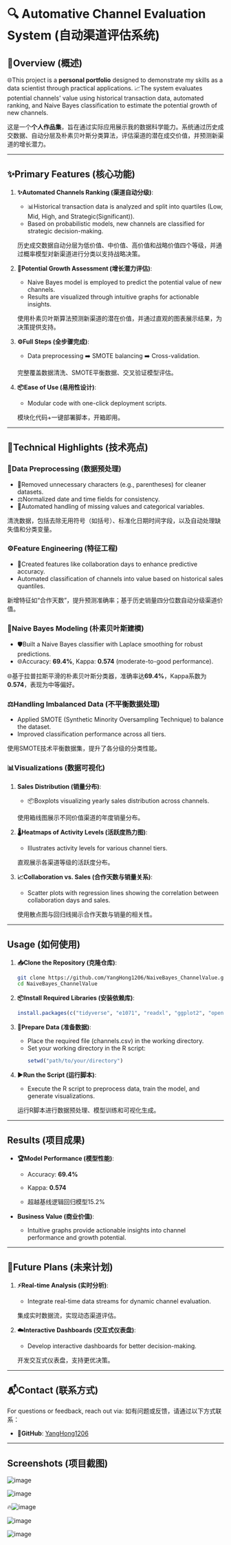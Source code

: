 # 🔍 Automative Channel Evaluation System (自动渠道评估系统)

## 🚀Overview (概述)

🌐This project is a **personal portfolio** designed to demonstrate my skills as a data scientist through practical applications. 
📈The system evaluates potential channels' value using historical transaction data, automated ranking, and Naive Bayes classification to
estimate the potential growth of new channels.

这是一个**个人作品集**，旨在通过实际应用展示我的数据科学能力。系统通过历史成交数据、自动分层及朴素贝叶斯分类算法，评估渠道的潜在成交价值，并预测新渠道的增长潜力。

---

## ✨Primary Features (核心功能)

1. **✨Automated Channels Ranking (渠道自动分级)**:
   - 📊Historical transaction data is analyzed and split into quartiles (Low, Mid, High, and Strategic(Significant)).  
   - Based on probabilistic models, new channels are classified for strategic decision-making.

   历史成交数据自动分层为低价值、中价值、高价值和战略价值四个等级，并通过概率模型对新渠道进行分类以支持战略决策。

2. **🔮Potential Growth Assessment (增长潜力评估)**:
   - Naive Bayes model is employed to predict the potential value of new channels.
   - Results are visualized through intuitive graphs for actionable insights.

   使用朴素贝叶斯算法预测新渠道的潜在价值，并通过直观的图表展示结果，为决策提供支持。

3. **⚙️Full Steps (全步骤完成)**:
   - Data preprocessing ➡️ SMOTE balancing ➡️ Cross-validation.
   
   完整覆盖数据清洗、SMOTE平衡数据、交叉验证模型评估。

4. **📦Ease of Use (易用性设计)**:
   - Modular code with one-click deployment scripts.

   模块化代码+一键部署脚本，开箱即用。

---

##  🔬Technical Highlights (技术亮点)

### 🧹Data Preprocessing (数据预处理)
- 🧼Removed unnecessary characters (e.g., parentheses) for cleaner datasets.
- ⚖️Normalized date and time fields for consistency.
- 🔄Automated handling of missing values and categorical variables.

清洗数据，包括去除无用符号（如括号）、标准化日期时间字段，以及自动处理缺失值和分类变量。

### ⚙️Feature Engineering (特征工程)
- 📐Created features like collaboration days to enhance predictive accuracy.
- Automated classification of channels into value based on historical sales quantiles.

新增特征如“合作天数”，提升预测准确率；基于历史销量四分位数自动分级渠道价值。

### 🤖Naive Bayes Modeling (朴素贝叶斯建模)
- 🛡️Built a Naive Bayes classifier with Laplace smoothing for robust predictions.
- 🌐Accuracy: **69.4%**, Kappa: **0.574** (moderate-to-good performance).

🌐基于拉普拉斯平滑的朴素贝叶斯分类器，准确率达**69.4%**，Kappa系数为**0.574**，表现为中等偏好。

### ⚖️Handling Imbalanced Data (不平衡数据处理)
- Applied SMOTE (Synthetic Minority Oversampling Technique) to balance the dataset.
- Improved classification performance across all tiers.

使用SMOTE技术平衡数据集，提升了各分级的分类性能。

### 📊Visualizations (数据可视化)
1. **Sales Distribution (销量分布)**:
   - 📦Boxplots visualizing yearly sales distribution across channels.

   使用箱线图展示不同价值渠道的年度销量分布。

2. **🌡️Heatmaps of Activity Levels (活跃度热力图)**:
   - Illustrates activity levels for various channel tiers.

   直观展示各渠道等级的活跃度分布。

3. **📈Collaboration vs. Sales (合作天数与销量关系)**:
   - Scatter plots with regression lines showing the correlation between collaboration days and sales.

   使用散点图与回归线揭示合作天数与销量的相关性。

---

## Usage (如何使用)

1. **📥Clone the Repository (克隆仓库)**:
   ```bash
   git clone https://github.com/YangHong1206/NaiveBayes_ChannelValue.git
   cd NaiveBayes_ChannelValue
   ```

2. **📦Install Required Libraries (安装依赖库)**:
   ```r
   install.packages(c("tidyverse", "e1071", "readxl", "ggplot2", "openxlsx", "writexl", "scales", "ROSE", "caret", "DMwR", "fastDummies"))
   ```

3. **📂Prepare Data (准备数据)**:
   - Place the required file (channels.csv) in the working directory.
   - Set your working directory in the R script:
     ```r
     setwd("path/to/your/directory")
     ```

4. **▶️Run the Script (运行脚本)**:
   - Execute the R script to preprocess data, train the model, and generate visualizations.

   运行R脚本进行数据预处理、模型训练和可视化生成。

---

## Results (项目成果)

- **🏆Model Performance (模型性能)**:
  - Accuracy: **69.4%**
  - Kappa: **0.574**
 
  - 超越基线逻辑回归模型​​15.2%​

- **Business Value (商业价值)**:
  - Intuitive graphs provide actionable insights into channel performance and growth potential.

---

## 🌟Future Plans (未来计划)



1. **⚡Real-time Analysis (实时分析)**:
   - Integrate real-time data streams for dynamic channel evaluation.

   集成实时数据流，实现动态渠道评估。

2. **☁️Interactive Dashboards (交互式仪表盘)**:
   - Develop interactive dashboards for better decision-making.

   开发交互式仪表盘，支持更优决策。

---

## 📬Contact (联系方式)

For questions or feedback, reach out via:
如有问题或反馈，请通过以下方式联系：
- **💼GitHub**: [YangHong1206](https://github.com/YangHong1206)

---

## Screenshots (项目截图)

![image](https://github.com/user-attachments/assets/908e178c-cd86-4dbe-9e64-cf3d1dc4d2d7)


![image](https://github.com/user-attachments/assets/7f8a4558-9551-463f-8887-5fbc53086fb1)


🔥![image](https://github.com/user-attachments/assets/19b21b6c-60d2-4c0e-ab85-251bd5060718)

![image](https://github.com/user-attachments/assets/b22b29e9-dd17-4895-bc66-122ac06539c2)

![image](https://github.com/user-attachments/assets/7751be2b-c2bc-4008-9b61-59592b07649a)

